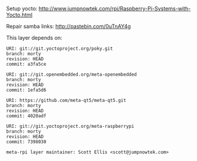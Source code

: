 Setup yocto:
http://www.jumpnowtek.com/rpi/Raspberry-Pi-Systems-with-Yocto.html

Repair samba links:
http://pastebin.com/0uTnAY4g

This layer depends on:

    URI: git://git.yoctoproject.org/poky.git
    branch: morty
    revision: HEAD
    commit: a3fa5ce

    URI: git://git.openembedded.org/meta-openembedded
    branch: morty
    revision: HEAD
    commit: 1efa5d6

    URI: https://github.com/meta-qt5/meta-qt5.git
    branch: morty
    revision: HEAD
    commit: 4020adf

    URI: git://git.yoctoproject.org/meta-raspberrypi 
    branch: morty
    revision: HEAD
    commit: 7398030

    meta-rpi layer maintainer: Scott Ellis <scott@jumpnowtek.com>
